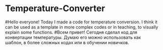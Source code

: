 # Temperature-Converter
#Hello everyone! Today I made a code for temperature conversion. I think it can be used as a template in more complex codes or in teaching, to visually explain some functions. #Всем привет! Сегодня сделал код для конвертации температуры. Думаю его можно использовать как шаблон, в более сложных кодах или в обучении новичков.
